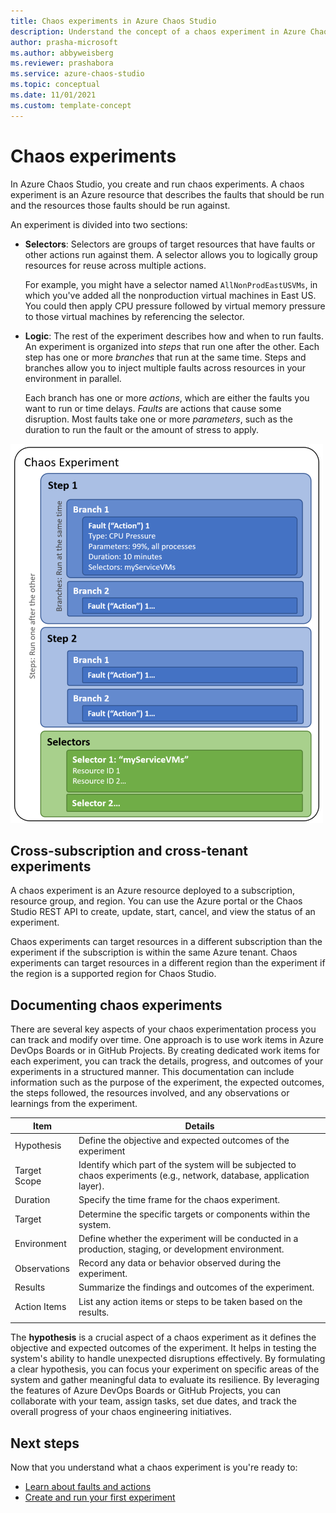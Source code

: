 ```yaml
---
title: Chaos experiments in Azure Chaos Studio
description: Understand the concept of a chaos experiment in Azure Chaos Studio. What are the parts of a chaos experiment? How can you create a chaos experiment?
author: prasha-microsoft
ms.author: abbyweisberg
ms.reviewer: prashabora
ms.service: azure-chaos-studio
ms.topic: conceptual
ms.date: 11/01/2021
ms.custom: template-concept
---
```


# Chaos experiments

In Azure Chaos Studio, you create and run chaos experiments. A chaos experiment is an Azure resource that describes the faults that should be run and the resources those faults should be run against.

An experiment is divided into two sections:

- **Selectors**: Selectors are groups of target resources that have faults or other actions run against them. A selector allows you to logically group resources for reuse across multiple actions.

   For example, you might have a selector named `AllNonProdEastUSVMs`, in which you've added all the nonproduction virtual machines in East US. You could then apply CPU pressure followed by virtual memory pressure to those virtual machines by referencing the selector.
- **Logic**: The rest of the experiment describes how and when to run faults. An experiment is organized into *steps* that run one after the other. Each step has one or more *branches* that run at the same time. Steps and branches allow you to inject multiple faults across resources in your environment in parallel.

   Each branch has one or more *actions*, which are either the faults you want to run or time delays. *Faults* are actions that cause some disruption. Most faults take one or more *parameters*, such as the duration to run the fault or the amount of stress to apply.

![Diagram that shows the layout of a chaos experiment.](images/chaos-experiment.png)

## Cross-subscription and cross-tenant experiments

A chaos experiment is an Azure resource deployed to a subscription, resource group, and region. You can use the Azure portal or the Chaos Studio REST API to create, update, start, cancel, and view the status of an experiment.

Chaos experiments can target resources in a different subscription than the experiment if the subscription is within the same Azure tenant. Chaos experiments can target resources in a different region than the experiment if the region is a supported region for Chaos Studio.

## Documenting chaos experiments

There are several key aspects of your chaos experimentation process you can track and modify over time. One approach is to use work items in Azure DevOps Boards or in GitHub Projects. By creating dedicated work items for each experiment, you can track the details, progress, and outcomes of your experiments in a structured manner. This documentation can include information such as the purpose of the experiment, the expected outcomes, the steps followed, the resources involved, and any observations or learnings from the experiment.

| Item         | Details                                                                                |
|----------------|-------------------------------------------------------------------------------------------|
| Hypothesis     | Define the objective and expected outcomes of the experiment                              |
| Target Scope   | Identify which part of the system will be subjected to chaos experiments (e.g., network, database, application layer). |
| Duration       | Specify the time frame for the chaos experiment.                                          |
| Target         | Determine the specific targets or components within the system.                           |
| Environment    | Define whether the experiment will be conducted in a production, staging, or development environment. |
| Observations   | Record any data or behavior observed during the experiment.                               |
| Results        | Summarize the findings and outcomes of the experiment.                                    |
| Action Items   | List any action items or steps to be taken based on the results.                          |
|                |                                                                                           |

The **hypothesis** is a crucial aspect of a chaos experiment as it defines the objective and expected outcomes of the experiment. It helps in testing the system's ability to handle unexpected disruptions effectively. By formulating a clear hypothesis, you can focus your experiment on specific areas of the system and gather meaningful data to evaluate its resilience. By leveraging the features of Azure DevOps Boards or GitHub Projects, you can collaborate with your team, assign tasks, set due dates, and track the overall progress of your chaos engineering initiatives.

## Next steps
Now that you understand what a chaos experiment is you're ready to:

- [Learn about faults and actions](chaos-studio-faults-actions.md)
- [Create and run your first experiment](chaos-studio-tutorial-service-direct-portal.md)
